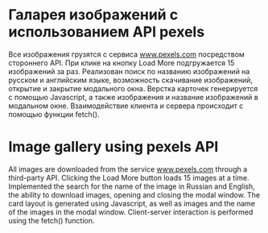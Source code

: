 # Галарея изображений с использованием API pexels
Все изображения грузятся с сервиса www.pexels.com посредством стороннего API. При клике на кнопку Load More подгружается 15 изображений за раз. Реализован поиск по названию изображений на русском и английским языке, возможность скачивание изображений, открытие и закрытие модального окна. Верстка карточек генерируется с помощью Javascript, а также изображения и название изображений в модальном окне. Взаимодействие клиента и сервера происходит с помощью функции fetch().

# Image gallery using pexels API
All images are downloaded from the service www.pexels.com through a third-party API. Clicking the Load More button loads 15 images at a time. Implemented the search for the name of the image in Russian and English, the ability to download images, opening and closing the modal window. The card layout is generated using Javascript, as well as images and the name of the images in the modal window. Client-server interaction is performed using the fetch() function.
